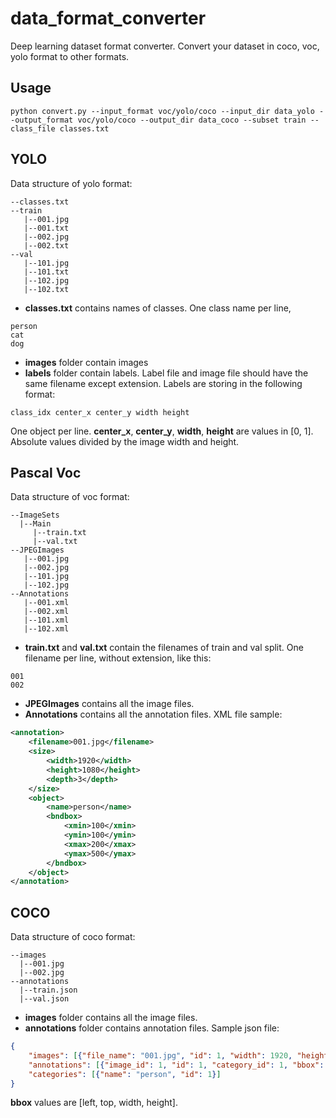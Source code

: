 # data_format_converter
Deep learning dataset format converter. Convert your dataset in coco, voc, yolo format to other formats.

## Usage
```
python convert.py --input_format voc/yolo/coco --input_dir data_yolo --output_format voc/yolo/coco --output_dir data_coco --subset train --class_file classes.txt
```

## YOLO
Data structure of yolo format:

```
--classes.txt
--train
   |--001.jpg
   |--001.txt
   |--002.jpg
   |--002.txt
--val
   |--101.jpg
   |--101.txt
   |--102.jpg
   |--102.txt
```

* **classes.txt** contains names of classes. One class name per line,
```
person
cat
dog
```
* **images** folder contain images
* **labels** folder contain labels. Label file and image file should have the same filename except extension. Labels are storing in the following format:
 
```
class_idx center_x center_y width height
```

One object per line. **center_x**, **center_y**, **width**, **height** are values in [0, 1]. Absolute values divided by the image width and height.

## Pascal Voc
Data structure of voc format:

```
--ImageSets
  |--Main
     |--train.txt
     |--val.txt
--JPEGImages
   |--001.jpg
   |--002.jpg
   |--101.jpg
   |--102.jpg
--Annotations
   |--001.xml
   |--002.xml
   |--101.xml
   |--102.xml
```

* **train.txt** and **val.txt** contain the filenames of train and val split. One filename per line, without extension, like this:
```
001
002
```
* **JPEGImages** contains all the image files.
* **Annotations** contains all the annotation files. XML file sample:
```xml
<annotation>
    <filename>001.jpg</filename>
    <size>
        <width>1920</width>
        <height>1080</height>
        <depth>3</depth>
    </size>
    <object>
        <name>person</name>
        <bndbox>
            <xmin>100</xmin>
            <ymin>100</ymin>
            <xmax>200</xmax>
            <ymax>500</ymax>
        </bndbox>
    </object>
</annotation>
```

## COCO
Data structure of coco format:

```
--images
  |--001.jpg
  |--002.jpg
--annotations
  |--train.json
  |--val.json
```
* **images** folder contains all the image files.
* **annotations** folder contains annotation files. Sample json file:

```json
{
    "images": [{"file_name": "001.jpg", "id": 1, "width": 1920, "height": 1080}], 
    "annotations": [{"image_id": 1, "id": 1, "category_id": 1, "bbox": [100, 100, 100, 400]}], 
    "categories": [{"name": "person", "id": 1}]
}
```
**bbox** values are [left, top, width, height].

